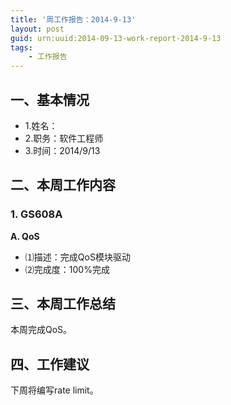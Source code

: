 ```yaml
---
title: '周工作报告：2014-9-13'
layout: post
guid: urn:uuid:2014-09-13-work-report-2014-9-13
tags:
    - 工作报告
---
```


## 一、基本情况

 - 1.姓名：
 - 2.职务：软件工程师
 - 3.时间：2014/9/13

## 二、本周工作内容

### 1. GS608A

**A. QoS**

 - ⑴描述：完成QoS模块驱动
 - ⑵完成度：100%完成

## 三、本周工作总结

本周完成QoS。

## 四、工作建议

下周将编写rate limit。